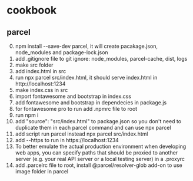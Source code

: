 # cookbook

## parcel
0. npm install --save-dev parcel, it will create pacakage.json, node_modules and package-lock.json
1. add .gitignore file to git ignore: node_modules, parcel-cache, dist, logs
2. make src folder
3. add index.html in src
4. run npx parcel src/index.html, it should serve index.html in http://localhost:1234
5. make index.css in src
6. import fontawesome and bootstrap in index.css
7. add fontawesome and bootstrap in dependecies in package.js
8. for fontawesome pro to run add .npmrc file to root
9. run npm i
10. add "source": "src/index.html" to package.json so you don't need to duplicate them in each parcel command and can use npx parcel
11. add script run parcel instead npx parcel src/index.html
12. add --https to run in https://localhost:1234
13. To better emulate the actual production environment when developing web apps, you can specify paths that should be proxied to another server (e.g. your real API server or a local testing server) in a .proxyrc
14. add .parcelrc file to root, install @parcel/resolver-glob add-on to use image folder in parcel

